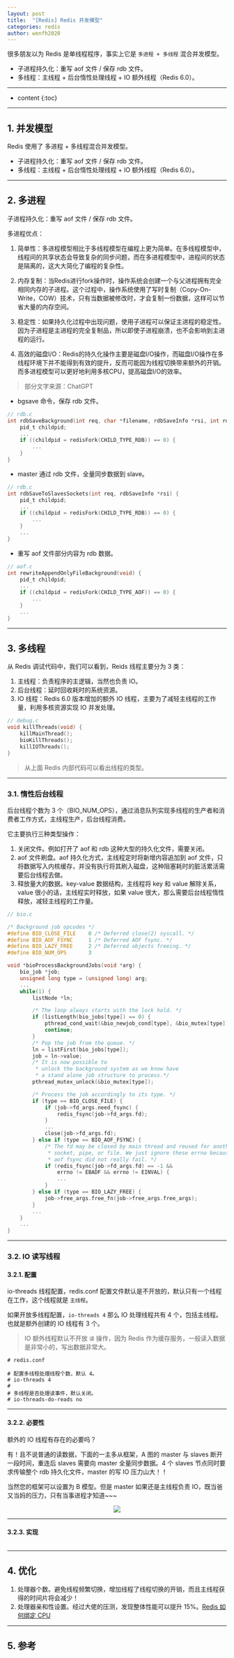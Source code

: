 ```yaml
---
layout: post
title:  "[Redis] Redis 并发模型"
categories: redis
author: wenfh2020
---
```


很多朋友以为 Redis 是单线程程序，事实上它是 `多进程 + 多线程` 混合并发模型。

* 子进程持久化：重写 aof 文件 / 保存 rdb 文件。
* 多线程：主线程 + 后台惰性处理线程 + IO 额外线程（Redis 6.0）。



---



* content
{:toc}

---

## 1. 并发模型

Redis 使用了 多进程 + 多线程混合并发模型。

* 子进程持久化：重写 aof 文件 / 保存 rdb 文件。
* 多线程：主线程 + 后台惰性处理线程 + IO 额外线程（Redis 6.0）。

---

## 2. 多进程

子进程持久化：重写 aof 文件 / 保存 rdb 文件。

多进程优点：

1. 简单性：多进程模型相比于多线程模型在编程上更为简单。在多线程模型中，线程间的共享状态会导致复杂的同步问题，而在多进程模型中，进程间的状态是隔离的，这大大简化了编程的复杂性。

2. 内存复制：当Redis进行fork操作时，操作系统会创建一个与父进程拥有完全相同内存的子进程。这个过程中，操作系统使用了写时复制（Copy-On-Write，COW）技术，只有当数据被修改时，才会复制一份数据，这样可以节省大量的内存空间。

3. 稳定性：如果持久化过程中出现问题，使用子进程可以保证主进程的稳定性。因为子进程是主进程的完全复制品，所以即使子进程崩溃，也不会影响到主进程的运行。

4. 高效的磁盘I/O：Redis的持久化操作主要是磁盘I/O操作，而磁盘I/O操作在多线程环境下并不能得到有效的提升，反而可能因为线程切换带来额外的开销。而多进程模型可以更好地利用多核CPU，提高磁盘I/O的效率。

> 部分文字来源：ChatGPT

* bgsave 命令，保存 rdb 文件。

```c
// rdb.c
int rdbSaveBackground(int req, char *filename, rdbSaveInfo *rsi, int rdbflags) {
    pid_t childpid;
    ...
    if ((childpid = redisFork(CHILD_TYPE_RDB)) == 0) {
        ...
    }
}
```

* master 通过 rdb 文件，全量同步数据到 slave。

```c
// rdb.c
int rdbSaveToSlavesSockets(int req, rdbSaveInfo *rsi) {
    pid_t childpid;
    ...
    if ((childpid = redisFork(CHILD_TYPE_RDB)) == 0) {
        ...
    }
    ...
}
```

* 重写 aof 文件部分内容为 rdb 数据。

```c
// aof.c
int rewriteAppendOnlyFileBackground(void) {
    pid_t childpid;
    ...
    if ((childpid = redisFork(CHILD_TYPE_AOF)) == 0) {
        ...
    }
    ...
}
```

---

## 3. 多线程

从 Redis 调试代码中，我们可以看到，Reids 线程主要分为 3 类：

1. 主线程：负责程序的主逻辑，当然也负责 IO。
2. 后台线程：延时回收耗时的系统资源。
3. IO 线程：Redis 6.0 版本增加的额外 IO 线程，主要为了减轻主线程的工作量，利用多核资源实现 IO 并发处理。

```c
// debug.c
void killThreads(void) {
    killMainThread();
    bioKillThreads();
    killIOThreads();
}
```

> 从上面 Redis 内部代码可以看出线程的类型。

---

### 3.1. 惰性后台线程

后台线程个数为 3 个（BIO_NUM_OPS），通过消息队列实现多线程的生产者和消费者工作方式，主线程生产，后台线程消费。

它主要执行三种类型操作：

1. 关闭文件。例如打开了 aof 和 rdb 这种大型的持久化文件，需要关闭。
2. aof 文件刷盘。aof 持久化方式，主线程定时将新增内容追加到 aof 文件，只将数据写入内核缓存，并没有执行将其刷入磁盘，这种阻塞耗时的脏活累活需要后台线程去做。
3. 释放量大的数据。key-value 数据结构，主线程将 key 和 value 解除关系，value 很小的话，主线程实时释放，如果 value 很大，那么需要后台线程惰性释放，减轻主线程的工作量。

```c
// bio.c

/* Background job opcodes */
#define BIO_CLOSE_FILE    0 /* Deferred close(2) syscall. */
#define BIO_AOF_FSYNC     1 /* Deferred AOF fsync. */
#define BIO_LAZY_FREE     2 /* Deferred objects freeing. */
#define BIO_NUM_OPS       3

void *bioProcessBackgroundJobs(void *arg) {
    bio_job *job;
    unsigned long type = (unsigned long) arg;
    ...
    while(1) {
        listNode *ln;

        /* The loop always starts with the lock hold. */
        if (listLength(bio_jobs[type]) == 0) {
            pthread_cond_wait(&bio_newjob_cond[type], &bio_mutex[type]);
            continue;
        }
        /* Pop the job from the queue. */
        ln = listFirst(bio_jobs[type]);
        job = ln->value;
        /* It is now possible to 
         * unlock the background system as we know have
         * a stand alone job structure to process.*/
        pthread_mutex_unlock(&bio_mutex[type]);

        /* Process the job accordingly to its type. */
        if (type == BIO_CLOSE_FILE) {
            if (job->fd_args.need_fsync) {
                redis_fsync(job->fd_args.fd);
            }
            ...
            close(job->fd_args.fd);
        } else if (type == BIO_AOF_FSYNC) {
            /* The fd may be closed by main thread and reused for another
             * socket, pipe, or file. We just ignore these errno because
             * aof fsync did not really fail. */
            if (redis_fsync(job->fd_args.fd) == -1 &&
                errno != EBADF && errno != EINVAL) {
                ...
            } 
        } else if (type == BIO_LAZY_FREE) {
            job->free_args.free_fn(job->free_args.free_args);
        }
        ...
    }
    ...
}
```

---

### 3.2. IO 读写线程

#### 3.2.1. 配置

io-threads 线程配置，redis.conf 配置文件默认是不开放的，默认只有一个线程在工作，这个线程就是 `主线程`。

如果开放多线程配置，`io-threads 4` 那么 IO 处理线程共有 4 个，包括主线程。也就是额外创建的 IO 线程有 3 个。

> IO 额外线程默认不开放 `读` 操作，因为 Redis 作为缓存服务，一般读入数据是非常小的，写出数据非常大。

```shell
# redis.conf

# 配置多线程处理线程个数，默认 4。
# io-threads 4
#
# 多线程是否处理读事件，默认关闭。
# io-threads-do-reads no
```

---

#### 3.2.2. 必要性

额外的 IO 线程有存在的必要吗？

有！且不说普通的读数据，下面的一主多从框架，A 图的 master 与 slaves 断开一段时间，重连后 slaves 需要向 master 全量同步数据。4 个 slaves 节点同时要求传输整个 rdb 持久化文件，master 的写 IO 压力山大！！

当然您的框架可以设置为 B 模型。但是 master 如果还是主线程负责 IO，既当爸又当妈的压力，只有当事进程才知道~~~

<div align=center><img src="/images/2023/2023-09-20-15-33-50.png" data-action="zoom"/></div>

---

#### 3.2.3. 实现

```shell

```

---

## 4. 优化

1. 处理器个数。避免线程频繁切换，增加线程了线程切换的开销，而且主线程获得的时间片将会减少！
2. 处理器亲和性设置。经过大佬的压测，发现整体性能可以提升 15%。[Redis 如何绑定 CPU](https://www.yisu.com/zixun/672271.html)

---

## 5. 参考
